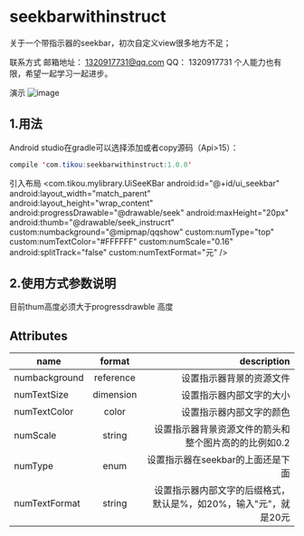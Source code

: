 
# seekbarwithinstruct
关于一个带指示器的seekbar，初次自定义view很多地方不足；

联系方式
邮箱地址： 1320917731@qq.com
QQ： 1320917731
个人能力也有限，希望一起学习一起进步。


演示
![image](https://github.com/Tiannuo/seekbarwithinstruct/blob/master/app/src/main/java/com/tikou/seekbarwithinstruct/showsample.gif)


## 1.用法
Android studio在gradle可以选择添加或者copy源码（Api>15）：

```java
compile 'com.tikou:seekbarwithinstruct:1.0.0'
```
引入布局
     <com.tikou.mylibrary.UiSeeKBar
        android:id="@+id/ui_seekbar"
        android:layout_width="match_parent"
        android:layout_height="wrap_content"
        android:progressDrawable="@drawable/seek"
        android:maxHeight="20px"
        android:thumb="@drawable/seek_instrucrt"
        custom:numbackground="@mipmap/qqshow"
        custom:numType="top"
        custom:numTextColor="#FFFFFF"
        custom:numScale="0.16"
        android:splitTrack="false"
        custom:numTextFormat="元"
        />

## 2.使用方式参数说明
目前thum高度必须大于progressdrawble 高度
## Attributes
| name | format | description |
| -----|:----:| ----:|
| numbackground    | reference    | 设置指示器背景的资源文件    |
| numTextSize    | dimension    |  设置指示器内部文字的大小   |
| numTextColor    | color    |   设置指示器内部文字的颜色  |
| numScale    | string    |   设置指示器背景资源文件的箭头和整个图片高的的比例如0.2  |
| numType    | enum    |   设置指示器在seekbar的上面还是下面  |
| numTextFormat    | string    |   设置指示器内部文字的后缀格式，默认是%，如20%，输入"元"，就是20元  |


